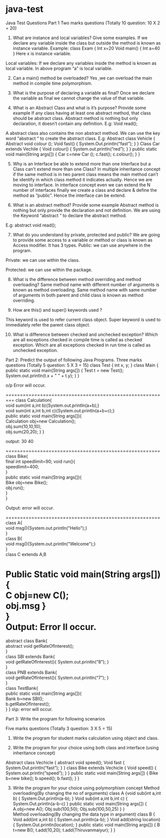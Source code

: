 # java-test
Java Test Questions
Part 1
Two marks questions (Totally 10 question: 10 X 2 = 20)
1.	What are instance and local variables? Give some examples.
    If we declare any variable inside the class but outside the method is known as instance variable.
Example: class Exam
{ 
Int x=20
Void main()
{ 
Int a=40
}
Here x is instance variable.

Local variables:
If we declare any variables inside the method is known as local variable.
In above program “a” is local variable.

2.	Can a main() method be overloaded?
Yes ,we can overload the main method in compile time polymorphism.

3.	What is the purpose of declaring a variable as final?
Once we declare the variable as final we cannot change the value of that variable.

4.	What is an Abstract Class and what is it’s purpose? Provide some example
If   any class having at least one abstract method, that class   should be abstract class.  Abstract   method is nothing but only declaration, it doesn’t contain any definition.
E.g: Void read();

A abstract class also contains the non abstract   method. We can use the key word “abstract “ to create the abstract  class.
E.g:
Abstract class Vehicle
{
Abstract void colour ();
Void  fast()
{
System.Out.println(“fast”);
}
}
Class Car extends Vechile
{
Void colour()
{
System.out.println(“red”);
}
}
public static void main(String args[])
{
Car c=new Car ();
c.fast();
c.colour();
}
}

5.	Why is an Interface be able to extend more than one Interface but a Class can't extend more than one Class?
In   multiple inheritance  concept if the same method is in two parent class means the main method can’t be identify in which class method it indicates actually. Hence we are moving to interface.
In interface concept even we can extend the N number of interfaces finally we create a class and declare & define the method as “public”. Hence the interface can be extend.

6.	What is an abstract method? Provide some example
Abstract method is nothing but only provide the declaration and not definition.
We are using the Keyword “abstract “ to declare the abstract method.

E.g:  abstract void read();

7.	What do you understand by private, protected and public?
We are going to provide some access to a variable or method or class is known as Access modifier.
It has 3 types.
Public: we can use anywhere in the program.

Private: we can use within the class.

Protected: we can use within the package.

8.	What is the difference between method overriding and method overloading?
Same method name with different number of arguments is known as method overloading.
Same method name with same number of arguments in both parent and child class is known as method overriding.

9.	How are this() and super() keywords used ?

This keyword is used to refer current class object.
Super keyword is used to immediately refer the parent class object.

10.	What is difference between checked and unchecked exception?
Which are all exceptions checked in compile time is called as checked exception.
Which are all exceptions checked in run time is called as unchecked exception.

Part 2: Predict the output of following Java Programs.
Three marks questions (Totally 5 question: 5 X 3 = 15)
class Test {
    int x, y;
}
class Main {
    public static void main(String args[]) {
        Test t = new Test();
        System.out.println(t.x + " " + t.y);
    }
}

o/p Error will occur.

=========================================================
class Calculation{  
void sum(int a,int b){System.out.println(a+b);}  
 void sum(int a,int b,int c){System.out.println(a+b+c);}  
  public static void main(String args[]){  
Calculation obj=new Calculation();  
obj.sum(10,10,10);  
obj.sum(20,20);   }  }  

output: 30
              40

======================================================
class Bike{  
final int speedlimit=90;
void run(){  
 speedlimit=400;  
 }  
 public static void main(String args[]){  
 Bike obj=new  Bike();  
 obj.run();  
 }  
}

Output: error will occur.

======================================================
class A{  
void msg(){System.out.println("Hello");}  
}  
class B{  
void msg(){System.out.println("Welcome");}  
}  
class C extends A,B
   
Public Static void main(String args[]){  
   C obj=new C();  
   obj.msg
}  
}  
Output: Error ll occur.
=======================================================
abstract class Bank{    
abstract void getRateOfInterest();    
}    
class SBI extends Bank{    
void getRateOfInterest(){
System.out.println(“8”);
}    
}    
class PNB extends Bank{    
void getRateOfInterest(){
System.out.println(“7”);
}    
}    
class TestBank{    
public static void main(String args[]){    
Bank b=new SBI();    
b.getRateOfInterest();        
}
}
o\p: error will occur.

Part 3: Write the program for following scenarios

Five marks questions (Totally 3 question: 3 X 5 = 15)
1.	Write the program for student marks calculation using object and class.

2.	Write the program for your choice using both class and interface (using inheritance concept)

Abstract class Vechicle
{
abstract void speed();
Void fast
{
System.Out.println(“fast”);
}
}
class Bike extends Vechicle
{
Void speed()
{
System.out.println(“speed”);
}
}
public static void main(String args[])
{
Bike b=new bike();
b.speed();
b.fast();
}
}

3.	Write the program for your choice using polymorphism concept
                     	Method overloading(By changing the no of arguments)
class A
{void sub(int a,int b)
{
System.Out.println(a-b);
}
Void sub(int a,int b,int c)
{
System.Out.println(a-b-c)
}
public static void main(String args[])
{
A.obj=new A();
Obj.sub(100,50);
Obj.sub(100,50,25)
}
}	
              	Method overloading(By changing the data type in argument)
class B
{
Void add(int a,int b)
{
System.out.println(a-b);
}
Void add(string location)
{
System.Out.println(location);
}
public static void main(String args[])
{
B t=new B();
t.add(10,20);
t.add(Thiruvanmaiyur);
}
}










